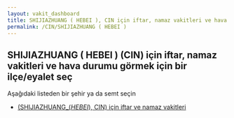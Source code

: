 ```yaml
---
layout: vakit_dashboard
title: SHIJIAZHUANG ( HEBEI ), CIN için iftar, namaz vakitleri ve hava durumu - ilçe/eyalet seç
permalink: /CIN/SHIJIAZHUANG ( HEBEI )
---
```


## SHIJIAZHUANG ( HEBEI ) (CIN) için iftar, namaz vakitleri ve hava durumu  görmek için bir ilçe/eyalet seç

Aşağıdaki listeden bir şehir ya da semt seçin

* [ (SHIJIAZHUANG_(_HEBEI_), CIN) için iftar ve namaz vakitleri](/CIN/SHIJIAZHUANG_(_HEBEI_)/)

<script type="text/javascript">
  var GLOBAL_COUNTRY = 'CIN';
  var GLOBAL_CITY = 'SHIJIAZHUANG ( HEBEI )';
  var GLOBAL_STATE = 'SHIJIAZHUANG ( HEBEI )';
</script>
